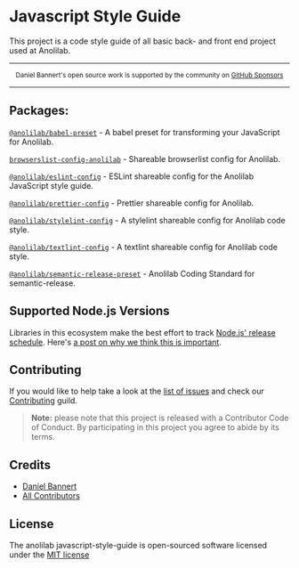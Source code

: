 # Javascript Style Guide

This project is a code style guide of all basic back- and front end project used at Anolilab.

---

<div align="center">
    <p>
        <sup>
            Daniel Bannert's open source work is supported by the community on <a href="https://github.com/sponsors/prisis">GitHub Sponsors</a>
        </sup>
    </p>
</div>

---

## Packages:

[`@anolilab/babel-preset`](./packages/babel-preset)
    - A babel preset for transforming your JavaScript for Anolilab.

[`browserslist-config-anolilab`](./packages/browserslist-config-anolilab)
    - Shareable browserlist config  for Anolilab.

[`@anolilab/eslint-config`](./packages/eslint-config)
    - ESLint shareable config for the Anolilab JavaScript style guide.

[`@anolilab/prettier-config`](./packages/prettier-config)
    - Prettier shareable config for Anolilab.

[`@anolilab/stylelint-config`](./packages/stylelint-config)
    - A stylelint shareable config for Anolilab code style.

[`@anolilab/textlint-config`](packages/textlint-config)
    - A textlint shareable config for Anolilab code style.

[`@anolilab/semantic-release-preset`](packages/semantic-release-preset)
    - Anolilab Coding Standard for semantic-release.

## Supported Node.js Versions

Libraries in this ecosystem make the best effort to track
[Node.js' release schedule](https://nodejs.org/en/about/releases/). Here's [a
post on why we think this is important](https://medium.com/the-node-js-collection/maintainers-should-consider-following-node-js-release-schedule-ab08ed4de71a).

Contributing
------------

If you would like to help take a look at the [list of issues](https://github.com/anolilab/javascript-style-guide/issues) and check our [Contributing](.github/CONTRIBUTING.md) guild.

> **Note:** please note that this project is released with a Contributor Code of Conduct. By participating in this project you agree to abide by its terms.

Credits
-------------

- [Daniel Bannert](https://github.com/prisis)
- [All Contributors](https://github.com/anolilab/javascript-style-guide/graphs/contributors)

License
-------------

The anolilab javascript-style-guide is open-sourced software licensed under the [MIT license](https://opensource.org/licenses/MIT)

